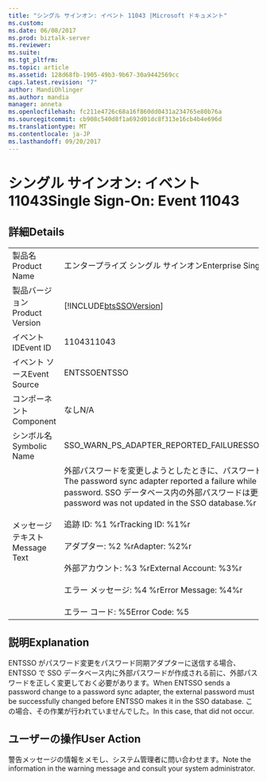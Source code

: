 ```yaml
---
title: "シングル サインオン: イベント 11043 |Microsoft ドキュメント"
ms.custom: 
ms.date: 06/08/2017
ms.prod: biztalk-server
ms.reviewer: 
ms.suite: 
ms.tgt_pltfrm: 
ms.topic: article
ms.assetid: 128d68fb-1905-49b3-9b67-30a9442569cc
caps.latest.revision: "7"
author: MandiOhlinger
ms.author: mandia
manager: anneta
ms.openlocfilehash: fc211e4726c68a16f860dd0431a234765e80b76a
ms.sourcegitcommit: cb908c540d8f1a692d01dc8f313e16cb4b4e696d
ms.translationtype: MT
ms.contentlocale: ja-JP
ms.lasthandoff: 09/20/2017
---
```

# <a name="single-sign-on-event-11043"></a><span data-ttu-id="501e9-102">シングル サインオン: イベント 11043</span><span class="sxs-lookup"><span data-stu-id="501e9-102">Single Sign-On: Event 11043</span></span>
## <a name="details"></a><span data-ttu-id="501e9-103">詳細</span><span class="sxs-lookup"><span data-stu-id="501e9-103">Details</span></span>  
  
|||  
|-|-|  
|<span data-ttu-id="501e9-104">製品名</span><span class="sxs-lookup"><span data-stu-id="501e9-104">Product Name</span></span>|<span data-ttu-id="501e9-105">エンタープライズ シングル サインオン</span><span class="sxs-lookup"><span data-stu-id="501e9-105">Enterprise Single Sign-On</span></span>|  
|<span data-ttu-id="501e9-106">製品バージョン</span><span class="sxs-lookup"><span data-stu-id="501e9-106">Product Version</span></span>|[!INCLUDE[btsSSOVersion](../includes/btsssoversion-md.md)]|  
|<span data-ttu-id="501e9-107">イベント ID</span><span class="sxs-lookup"><span data-stu-id="501e9-107">Event ID</span></span>|<span data-ttu-id="501e9-108">11043</span><span class="sxs-lookup"><span data-stu-id="501e9-108">11043</span></span>|  
|<span data-ttu-id="501e9-109">イベント ソース</span><span class="sxs-lookup"><span data-stu-id="501e9-109">Event Source</span></span>|<span data-ttu-id="501e9-110">ENTSSO</span><span class="sxs-lookup"><span data-stu-id="501e9-110">ENTSSO</span></span>|  
|<span data-ttu-id="501e9-111">コンポーネント</span><span class="sxs-lookup"><span data-stu-id="501e9-111">Component</span></span>|<span data-ttu-id="501e9-112">なし</span><span class="sxs-lookup"><span data-stu-id="501e9-112">N/A</span></span>|  
|<span data-ttu-id="501e9-113">シンボル名</span><span class="sxs-lookup"><span data-stu-id="501e9-113">Symbolic Name</span></span>|<span data-ttu-id="501e9-114">SSO_WARN_PS_ADAPTER_REPORTED_FAILURE</span><span class="sxs-lookup"><span data-stu-id="501e9-114">SSO_WARN_PS_ADAPTER_REPORTED_FAILURE</span></span>|  
|<span data-ttu-id="501e9-115">メッセージ テキスト</span><span class="sxs-lookup"><span data-stu-id="501e9-115">Message Text</span></span>|<span data-ttu-id="501e9-116">外部パスワードを変更しようとしたときに、パスワード同期アダプターでエラーが報告されました。</span><span class="sxs-lookup"><span data-stu-id="501e9-116">The password sync adapter reported a failure while attempting to change the external password.</span></span> <span data-ttu-id="501e9-117">SSO データベース内の外部パスワードは更新されませんでした。%r</span><span class="sxs-lookup"><span data-stu-id="501e9-117">The external password was not updated in the SSO database.%r</span></span><br /><br /> <span data-ttu-id="501e9-118">追跡 ID: %1 %r</span><span class="sxs-lookup"><span data-stu-id="501e9-118">Tracking ID: %1%r</span></span><br /><br /> <span data-ttu-id="501e9-119">アダプター: %2 %r</span><span class="sxs-lookup"><span data-stu-id="501e9-119">Adapter: %2%r</span></span><br /><br /> <span data-ttu-id="501e9-120">外部アカウント: %3 %r</span><span class="sxs-lookup"><span data-stu-id="501e9-120">External Account: %3%r</span></span><br /><br /> <span data-ttu-id="501e9-121">エラー メッセージ: %4 %r</span><span class="sxs-lookup"><span data-stu-id="501e9-121">Error Message: %4%r</span></span><br /><br /> <span data-ttu-id="501e9-122">エラー コード: %5</span><span class="sxs-lookup"><span data-stu-id="501e9-122">Error Code: %5</span></span>|  
  
## <a name="explanation"></a><span data-ttu-id="501e9-123">説明</span><span class="sxs-lookup"><span data-stu-id="501e9-123">Explanation</span></span>  
 <span data-ttu-id="501e9-124">ENTSSO がパスワード変更をパスワード同期アダプターに送信する場合、ENTSSO で SSO データベース内に外部パスワードが作成される前に、外部パスワードを正しく変更しておく必要があります。</span><span class="sxs-lookup"><span data-stu-id="501e9-124">When ENTSSO sends a password change to a password sync adapter, the external password must be successfully changed before ENTSSO makes it in the SSO database.</span></span> <span data-ttu-id="501e9-125">この場合、その作業が行われていませんでした。</span><span class="sxs-lookup"><span data-stu-id="501e9-125">In this case, that did not occur.</span></span>  
  
## <a name="user-action"></a><span data-ttu-id="501e9-126">ユーザーの操作</span><span class="sxs-lookup"><span data-stu-id="501e9-126">User Action</span></span>  
 <span data-ttu-id="501e9-127">警告メッセージの情報をメモし、システム管理者に問い合わせます。</span><span class="sxs-lookup"><span data-stu-id="501e9-127">Note the information in the warning message and consult your system administrator.</span></span>